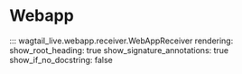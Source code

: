 # Webapp

::: wagtail_live.webapp.receiver.WebAppReceiver
    rendering:
      show_root_heading: true
      show_signature_annotations: true
      show_if_no_docstring: false
